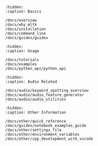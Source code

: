 
```{include} ../../../README.md
```

```{toctree}
:hidden:
:caption: Basics

/docs/overview
/docs/why_mltk
/docs/installation
/docs/command_line
/docs/guides/guides

```

```{toctree}
:hidden:
:caption: Usage

/docs/tutorials
/docs/examples
/docs/python_api/python_api
```


```{toctree}
:hidden:
:caption: Audio Related

/docs/audio/keyword_spotting_overview
/docs/audio/audio_feature_generator
/docs/audio/audio_utilities

```


```{toctree}
:hidden:
:caption: Other Information

/docs/other/quick_reference
/docs/guides/notebook_examples_guide
/docs/other/settings_file
/docs/other/environment_variables
/docs/other/cpp_development_with_vscode

```



